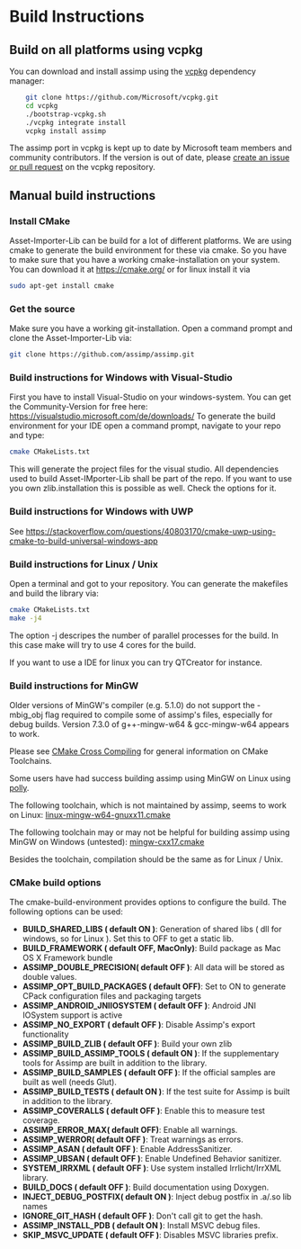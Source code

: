 # Build Instructions

## Build on all platforms using vcpkg
You can download and install assimp using the [vcpkg](https://github.com/Microsoft/vcpkg/) dependency manager:
```bash
    git clone https://github.com/Microsoft/vcpkg.git
    cd vcpkg
    ./bootstrap-vcpkg.sh
    ./vcpkg integrate install
    vcpkg install assimp
```
The assimp port in vcpkg is kept up to date by Microsoft team members and community contributors. If the version is out of date, please [create an issue or pull request](https://github.com/Microsoft/vcpkg) on the vcpkg repository.

## Manual build instructions

### Install CMake
Asset-Importer-Lib can be build for a lot of different platforms. We are using cmake to generate the build environment for these via cmake. So you have to make sure that you have a working cmake-installation on your system. You can download it at https://cmake.org/ or for linux install it via
```bash
sudo apt-get install cmake
```

### Get the source
Make sure you have a working git-installation. Open a command prompt and clone the Asset-Importer-Lib via:
```bash
git clone https://github.com/assimp/assimp.git
```

### Build instructions for Windows with Visual-Studio

First you have to install Visual-Studio on your windows-system. You can get the Community-Version for free here: https://visualstudio.microsoft.com/de/downloads/
To generate the build environment for your IDE open a command prompt, navigate to your repo and type:
```bash
cmake CMakeLists.txt
```
This will generate the project files for the visual studio. All dependencies used to build Asset-IMporter-Lib shall be part of the repo. If you want to use you own zlib.installation this is possible as well. Check the options for it.

### Build instructions for Windows with UWP
See <https://stackoverflow.com/questions/40803170/cmake-uwp-using-cmake-to-build-universal-windows-app>

### Build instructions for Linux / Unix
Open a terminal and got to your repository. You can generate the makefiles and build the library via:

```bash
cmake CMakeLists.txt
make -j4
```
The option -j descripes the number of parallel processes for the build. In this case make will try to use 4 cores for the build.

If you want to use a IDE for linux you can try QTCreator for instance. 

### Build instructions for MinGW
 Older versions of MinGW's compiler (e.g. 5.1.0) do not support the -mbig_obj flag 
required to compile some of assimp's files, especially for debug builds.
Version 7.3.0 of g++-mingw-w64 & gcc-mingw-w64 appears to work.

Please see [CMake Cross Compiling](https://cmake.org/cmake/help/latest/manual/cmake-toolchains.7.html#cross-compiling) for general information on CMake Toolchains.

Some users have had success building assimp using MinGW on Linux using [polly](https://github.com/ruslo/polly/).

The following toolchain, which is not maintained by assimp, seems to work on Linux: [linux-mingw-w64-gnuxx11.cmake](https://github.com/ruslo/polly/blob/master/linux-mingw-w64-gnuxx11.cmake)

The following toolchain may or may not be helpful for building assimp using MinGW on Windows (untested):
 [mingw-cxx17.cmake](https://github.com/ruslo/polly/blob/master/mingw-cxx17.cmake)

Besides the toolchain, compilation should be the same as for Linux / Unix.

### CMake build options
The cmake-build-environment provides options to configure the build. The following options can be used:
-  **BUILD_SHARED_LIBS ( default ON )**: Generation of shared libs ( dll for windows, so for Linux ). Set this to OFF to get a static lib.
-  **BUILD_FRAMEWORK ( default OFF, MacOnly)**: Build package as Mac OS X Framework bundle
-  **ASSIMP_DOUBLE_PRECISION( default OFF )**: All data will be stored as double values.
-  **ASSIMP_OPT_BUILD_PACKAGES ( default OFF)**: Set to ON to generate CPack configuration files and packaging targets
-  **ASSIMP_ANDROID_JNIIOSYSTEM ( default OFF )**: Android JNI IOSystem support is active
-  **ASSIMP_NO_EXPORT ( default OFF )**: Disable Assimp's export functionality
-  **ASSIMP_BUILD_ZLIB ( default OFF )**: Build your own zlib
-  **ASSIMP_BUILD_ASSIMP_TOOLS ( default ON )**: If the supplementary tools for Assimp are built in addition to the library.
-  **ASSIMP_BUILD_SAMPLES ( default OFF )**: If the official samples are built as well (needs Glut).
-  **ASSIMP_BUILD_TESTS ( default ON )**: If the test suite for Assimp is built in addition to the library.
-  **ASSIMP_COVERALLS ( default OFF )**: Enable this to measure test coverage.
-  **ASSIMP_ERROR_MAX( default OFF)**: Enable all warnings.
-  **ASSIMP_WERROR( default OFF )**: Treat warnings as errors.
-  **ASSIMP_ASAN ( default OFF )**: Enable AddressSanitizer.
-  **ASSIMP_UBSAN ( default OFF )**: Enable Undefined Behavior sanitizer.
-  **SYSTEM_IRRXML ( default OFF )**: Use system installed Irrlicht/IrrXML library.
-  **BUILD_DOCS ( default OFF )**: Build documentation using Doxygen.
-  **INJECT_DEBUG_POSTFIX( default ON )**: Inject debug postfix in .a/.so lib names
-  **IGNORE_GIT_HASH ( default OFF )**: Don't call git to get the hash.
-  **ASSIMP_INSTALL_PDB ( default ON )**: Install MSVC debug files.
-  **SKIP_MSVC_UPDATE ( default OFF )**: Disables MSVC libraries prefix.
